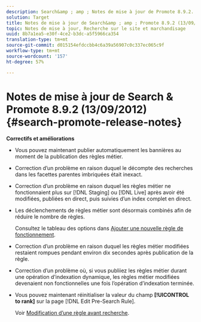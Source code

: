 ```yaml
---
description: Search&amp ; amp ; Notes de mise à jour de Promote 8.9.2.
solution: Target
title: Notes de mise à jour de Search&amp ; amp ; Promote 8.9.2 (13/09/2012)
topic: Notes de mise à jour, Recherche sur le site et marchandisage
uuid: 8b7a1ea5-e30f-4ce2-b3dc-a5f5966ca354
translation-type: tm+mt
source-git-commit: d015154efdccbb4c6a39a56907c0c337ec065c9f
workflow-type: tm+mt
source-wordcount: '157'
ht-degree: 57%

---
```



# Notes de mise à jour de Search &amp; Promote 8.9.2 (13/09/2012){#search-promote-release-notes}

**Correctifs et améliorations**

* Vous pouvez maintenant publier automatiquement les bannières au moment de la publication des règles métier.
* Correction d’un problème en raison duquel le décompte des recherches dans les facettes parentes imbriquées était inexact.
* Correction d’un problème en raison duquel les règles métier ne fonctionnaient plus sur [!DNL Staging] ou [!DNL Live] après avoir été modifiées, publiées en direct, puis suivies d’un index complet en direct.

* Les déclenchements de règles métier sont désormais combinés afin de réduire le nombre de règles.

   Consultez le tableau des options dans [Ajouter une nouvelle règle de fonctionnement](../c-about-rules-menu/c-about-business-rules.md#task_BD3B31ED48BB4B1B8F1DCD3BFA2528E7).
* Correction d’un problème en raison duquel les règles métier modifiées restaient rompues pendant environ dix secondes après publication de la règle.
* Correction d’un problème où, si vous publiiez les règles métier durant une opération d’indexation dynamique, les règles métier modifiées devenaient non fonctionnelles une fois l’opération d’indexation terminée.
* Vous pouvez maintenant réinitialiser la valeur du champ **[!UICONTROL to rank]** sur la page [!DNL Edit Pre-Search Rule].

   Voir [Modification d’une règle avant recherche](../c-about-rules-menu/c-about-pre-search-rules.md#task_25F77050C5DA42B29DFD1C9718FB8C64).

